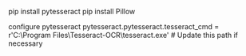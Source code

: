 pip install pytesseract
pip install Pillow

configure pytesseract
pytesseract.pytesseract.tesseract_cmd = r'C:\Program Files\Tesseract-OCR\tesseract.exe'  # Update this path if necessary
